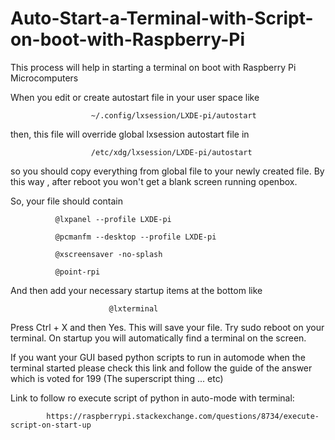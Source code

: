 # Auto-Start-a-Terminal-with-Script-on-boot-with-Raspberry-Pi
This process will help in starting a terminal on boot with Raspberry Pi Microcomputers


When you edit or create autostart file in your user space like

                  
                      ~/.config/lxsession/LXDE-pi/autostart


then, this file will override global lxsession autostart file in

                      /etc/xdg/lxsession/LXDE-pi/autostart
                      
                      
so you should copy everything from global file to your newly created file. By this way , after reboot you won't get a blank screen running openbox.

So, your file should contain

              @lxpanel --profile LXDE-pi
               
              @pcmanfm --desktop --profile LXDE-pi
              
              @xscreensaver -no-splash
              
              @point-rpi


And then add your necessary startup items at the bottom like

                          @lxterminal

Press Ctrl + X and then Yes. This will save your file. Try sudo reboot on your terminal. On startup you will automatically find a terminal on the screen.

If you want your GUI based python scripts to run in automode when the terminal started please check this link and follow the guide of the answer which is voted for 199 (The superscript thing ... etc)

Link to follow ro execute script of python in auto-mode with terminal:

            https://raspberrypi.stackexchange.com/questions/8734/execute-script-on-start-up

